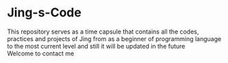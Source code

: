 # Jing-s-Code
This repository serves as a time capsule that contains all the codes, practices and projects of Jing from as a beginner of programming language to the most current level and still it will be updated in the future  
Welcome to contact me
